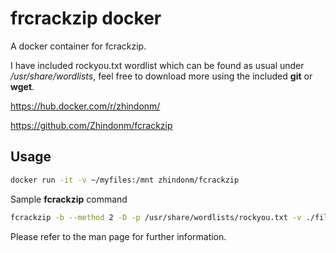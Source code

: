 # frcrackzip docker
A docker container for fcrackzip. 

I have included rockyou.txt wordlist which can be found as usual under */usr/share/wordlists*, 
feel free to download more using the included **git** or **wget**.

https://hub.docker.com/r/zhindonm/

https://github.com/Zhindonm/fcrackzip

## Usage

```sh
docker run -it -v ~/myfiles:/mnt zhindonm/fcrackzip
```

Sample **fcrackzip** command

```sh
fcrackzip -b --method 2 -D -p /usr/share/wordlists/rockyou.txt -v ./file.zip
```

Please refer to the man page for further information. 